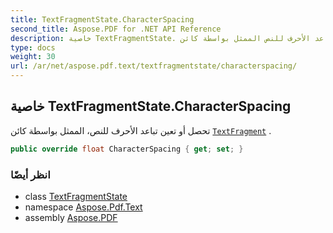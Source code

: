 ```yaml
---
title: TextFragmentState.CharacterSpacing
second_title: Aspose.PDF for .NET API Reference
description: خاصية TextFragmentState. تحصل أو تعين تباعد الأحرف للنص الممثل بواسطة كائن TextFragment
type: docs
weight: 30
url: /ar/net/aspose.pdf.text/textfragmentstate/characterspacing/
---
```

## خاصية TextFragmentState.CharacterSpacing

تحصل أو تعين تباعد الأحرف للنص، الممثل بواسطة كائن [`TextFragment`](../../textfragment/) .

```csharp
public override float CharacterSpacing { get; set; }
```

### انظر أيضًا

* class [TextFragmentState](../)
* namespace [Aspose.Pdf.Text](../../../aspose.pdf.text/)
* assembly [Aspose.PDF](../../../)